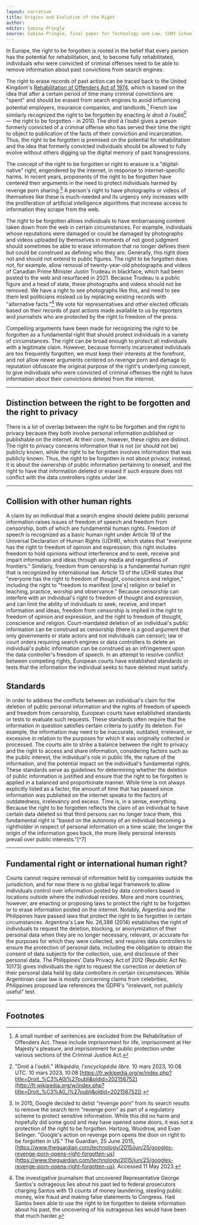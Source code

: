 ```yaml
---
layout: narrative
title: Origins and Evolution of the Right
author:
editor: Sabina Pringle
source: Sabina Pringle, final paper for Technology and Law, CUNY School of Law, May 2023
---
```


In Europe, the right to be forgotten is rooted in the belief that every person has the potential for rehabilitation, and, to become fully rehabilitated, individuals who were convicted of criminal offenses need to be able to remove information about past convictions from search engines.

The right to erase records of past action can be traced back to the United Kingdom's [Rehabilitation of Offenders Act of 1974](https://www.legislation.gov.uk/ukpga/1974/53), which is based on the idea that after a certain period of time many criminal convictions are "spent" and should be erased from search engines to avoid influencing potential employers, insurance companies, and landlords.[^3] French law similarly recognized the right to be forgotten by enacting *le droit à l’oubli*[^4] — the right to be forgotten - in 2010. The *droit à l’oubli* gives a person formerly convicted of a criminal offense who has served their time the right to object to publication of the facts of their conviction and incarceration. Thus, the right to be forgotten is premised on the potential for rehabilitation and the idea that formerly convicted individuals should be allowed to fully evolve without others digging up the digital memory of past transgressions.

The concept of the right to be forgotten or right to erasure is a "digital-native" right, engendered by the internet, in response to internet-specific harms. In recent years, proponents of the right to be forgotten have centered their arguments in the need to protect individuals harmed by revenge porn sharing.[^5] A person's right to have photographs or videos of themselves like these is much-needed and its urgency only increases with the proliferation of artificial intelligence algorithms that increase access to information they scrape from the web.

The right to be forgotten allows individuals to have embarrassing content taken down from the web in certain circumstances. For example, individuals whose reputations were damaged or could be damaged by photographs and videos uploaded by themselves in moments of not good judgment should sometimes be able to erase information that no longer defines them but could be construed as defining who they are. Generally, this right does not and should not extend to public figures. The right to be forgotten does not, for example, allow removal of twenty-year-old photographs and videos of Canadian Prime Minister Justin Trudeau in blackface, which had been posted to the web and resurfaced in 2021. Because Trudeau is a public figure and a head of state, these photographs and videos should not be removed. We have a right to see photographs like this, and need to see them lest politicians mislead us by replacing existing records with "alternative facts."[^6] We vote for representatives and other elected officials based on their records of past actions made available to us by reporters and journalists who are protected by the right to freedom of the press.

Compelling arguments have been made for recognizing the right to be forgotten as a fundamental right that should protect individuals in a variety of circumstances. The right can be broad enough to protect all individuals with a legitimate claim. However, because formerly incarcerated individuals are too frequently forgotten, we must keep their interests at the forefront, and not allow newer arguments centered on revenge porn and damage to reputation obfuscate the original purpose of the right's underlying concept, to give individuals who were convicted of criminal offenses the right to have information about their convictions deleted from the internet.

[^2]:This nice concise definition is by Wikipedia contributors. "Right to be forgotten." *Wikipedia, The Free Encyclopedia.* Wikipedia, The Free Encyclopedia, 2 May. 2023. Web. 10 May. 2023. [https://en.wikipedia.org/w/index.php?title=Right_to_be_forgotten&oldid=1152839391](https://en.wikipedia.org/w/index.php?title=Right_to_be_forgotten&oldid=1152839391)

[^3]:A small number of sentences are excluded from the Rehabilitation of Offenders Act. These include imprisonment for life, imprisonment at Her Majesty's pleasure, and imprisonment for public protection under various sections of the Criminal Justice Act.

[^4]:"Droit à l'oubli." *Wikipédia, l'encyclopédie libre.* 10 mars 2023, 10:08 UTC. 10 mars 2023, 10:08 [https://fr.wikipedia.org/w/index.php?title=Droit_%C3%A0l%27oubli&oldid=202156752](http://fr.wikipedia.org/w/index.php?title=Droit_%C3%A0_l%27oubli&oldid=202156752]).  

[^5]:In 2015, Google decided to delist “revenge porn” from its search results to remove the search term "revenge porn" as part of a regulatory scheme to protect sensitive information. While this  did no harm and hopefully did some good and may have opened some doors, it was not a protection of the right to be forgotten. Hartzog, Woodrow, and Evan Selinger. "Google's action on revenge porn opens the door on right to be forgotten in US." The Guardian, 25 June 2015, [https://www.theguardian.com/technology/2015/jun/25/googles-revenge-porn-opens-right-forgotten-us](https://www.theguardian.com/technology/2015/jun/25/googles-revenge-porn-opens-right-forgotten-us). Accessed 11 May 2023.

[^6]:The investigative journalism that uncovered Representative George Santos's outrageous lies about his past led to federal prosecutors charging Santos with 13 counts of money laundering, stealing public money, wire fraud and making false statements to Congress. Had Santos been able to use the right to be forgotten to delete information about his past, the uncovering of his outrageous lies would have been that much harder.

---

## Distinction between the right to be forgotten and the right to privacy

There is a lot of overlap between the right to be forgotten and the right to privacy because they both involve personal information published or publishable on the internet. At their core, however, these rights are distinct. The right to privacy concerns information that is not (or should not be) publicly known, while the right to be forgotten involves information that was publicly known. Thus, the right to be forgotten is not about privacy; instead, it is about the ownership of public information pertaining to oneself, and the right to have that information deleted or erased if such erasure does not conflict with the data controllers rights under law.

---

## Collision with other human rights

A claim by an individual that a search engine should delete public personal information raises issues of freedom of speech and freedom from censorship, both of which are fundamental human rights. Freedom of speech is recognized as a basic human right under Article 19 of the Universal Declaration of Human Rights (UDHR), which states that "everyone has the right to freedom of opinion and expression; this right includes freedom to hold opinions without interference and to seek, receive and impart information and ideas through any media and regardless of frontiers." Similarly, freedom from censorship is a fundamental human right that is recognized by international law. Article 13 of the UDHR states that "everyone has the right to freedom of thought, conscience and religion," including the right to "freedom to manifest [one's] religion or belief in teaching, practice, worship and observance." Because censorship can interfere with an individual's right to freedom of thought and expression, and can limit the ability of individuals to seek, receive, and impart information and ideas, freedom from censorship is implied in the right to freedom of opinion and expression, and the right to freedom of thought, conscience and religion. Court-mandated deletion of an individual's public information can be construed as censorship (there is a good argument that only governments or state actors and not individuals can censor); law or court orders requiring search engines or data controllers to delete an individual's public information can be construed as an infringement upon the data controller's freedom of speech. In an attempt to resolve conflict between competing rights, European courts have established standards or tests that the information the individual seeks to have deleted must satisfy.   


## Standards

In order to address the conflicts between an individual's claim for the deletion of public personal information and the rights of freedom of speech and freedom from censorship, European courts have established standards or tests to evaluate such requests. These standards often require that the information in question satisfies certain criteria to justify its deletion. For example, the information may need to be inaccurate, outdated, irrelevant, or excessive in relation to the purposes for which it was originally collected or processed. The courts aim to strike a balance between the right to privacy and the right to access and share information, considering factors such as the public interest, the individual's role in public life, the nature of the information, and the potential impact on the individual's fundamental rights. These standards serve as guidelines for determining whether the deletion of public information is justified and ensure that the right to be forgotten is applied in a balanced and proportionate manner. While time is not always explicitly listed as a factor, the amount of time that has passed since information was published on the internet speaks to the factors of outdatedness, irrelevancy and excess. Time is, in a sense, everything. Because the right to be forgotten reflects the claim of an individual to have certain data deleted so that third persons can no longer trace them, this fundamental right is "based on the autonomy of an individual becoming a rightholder in respect of personal information on a time scale; the longer the origin of the information goes back, the more likely personal interests prevail over public interests."[^7]

---

## Fundamental right or international human right?

Courts cannot require removal of information held by companies outside the jurisdiction, and for now there is no global legal framework to allow individuals control over information posted by data controllers based in locations outside where the individual resides. More and more countries, however, are enacting or proposing laws to protect the right to be forgotten or to erase information posted on the internet. Notably, Argentina and the Philippines have passed laws that protect the right to be forgotten in certain circumstances. Argentina's Law No. 26,388 (2014) establishes the right of individuals to request the deletion, blocking, or anonymization of their personal data when they are no longer necessary, relevant, or accurate for the purposes for which they were collected, and requires data controllers to ensure the protection of personal data, including the obligation to obtain the consent of data subjects for the collection, use, and disclosure of their personal data. The Philippines' Data Privacy Act of 2012 (Republic Act No. 10173) gives individuals the right to request the correction or deletion of their personal data held by data controllers in certain circumstances. While Argentinian case law is mostly concerning claims from celebrities, Philippines proposed law references the GDPR's "irrelevant, not publicly useful" test.

[^5]:For example, in the wake of *Google v Spain*, which I discuss in the "Europe" section of this paper, a wave of lawsuits demanding data removal were brought before Argentina's court. 200 of these were lawsuits brought by celebrities (nearly all represented by the same lawyer) against Google and Yahoo search engines, where actresses, models and athletes demanded removal of Internet search results and links to photographs. Carter, Edward L. "Argentina's Right to be Forgotten."" Emory International Law Review, vol. 27, 2013, pp. 23-41.[https://scholarlycommons.law.emory.edu/eilr/vol27/iss1/3](https://scholarlycommons.law.emory.edu/eilr/vol27/iss1/3)

[^6]:This is an impression I formed based on reading research and law review articles, not on statistical evidence.

---

## Footnotes

